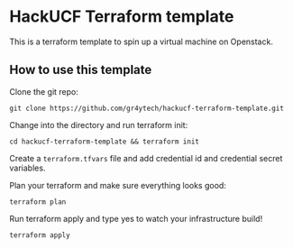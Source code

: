 # HackUCF Terraform template
This is a terraform template to spin up a virtual machine on Openstack.

## How to use this template

Clone the git repo:
```
git clone https://github.com/gr4ytech/hackucf-terraform-template.git
```

Change into the directory and run terraform init:
```
cd hackucf-terraform-template && terraform init
```

Create a ``terraform.tfvars`` file and add credential id and credential secret variables.

Plan your terraform and make sure everything looks good:
```
terraform plan
```

Run terraform apply and type yes to watch your infrastructure build!
```
terraform apply
```
